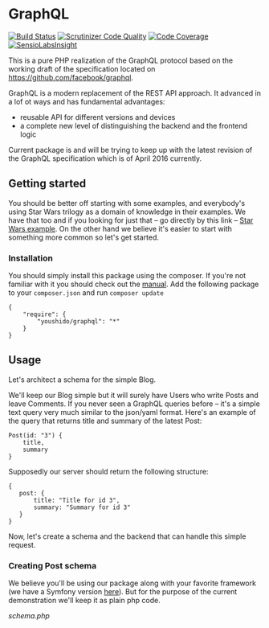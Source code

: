 # GraphQL
[![Build Status](https://travis-ci.org/Youshido/GraphQL.svg?branch=master)](http://travis-ci.org/Youshido/GraphQL)
[![Scrutinizer Code Quality](https://scrutinizer-ci.com/g/Youshido/GraphQL/badges/quality-score.png?b=master)](https://scrutinizer-ci.com/g/Youshido/GraphQL/?branch=master)
[![Code Coverage](https://scrutinizer-ci.com/g/Youshido/GraphQL/badges/coverage.png?b=master)](https://scrutinizer-ci.com/g/Youshido/GraphQL/?branch=master)
[![SensioLabsInsight](https://insight.sensiolabs.com/projects/8b8ab2a2-32fb-4298-a986-b75ca523c7c9/mini.png)](https://insight.sensiolabs.com/projects/8b8ab2a2-32fb-4298-a986-b75ca523c7c9)

This is a pure PHP realization of the GraphQL protocol based on the working draft of the specification located on https://github.com/facebook/graphql.
 
GraphQL is a modern replacement of the REST API approach. It advanced in a lof ot ways and has fundamental advantages:
 - reusable API for different versions and devices
 - a complete new level of distinguishing the backend and the frontend logic

 
Current package is and will be trying to keep up with the latest revision of the GraphQL specification which is of April 2016 currently.
 
## Getting started

You should be better off starting with some examples, and everybody's using Star Wars trilogy as a domain of knowledge in their examples.
We have that too and if you looking for just that – go directly by this link – [Star Wars example](http://github.com/youshido/graphql/tests/starwars).
On the other hand we believe it's easier to start with something more common so let's get started.
 
### Installation

You should simply install this package using the composer. If you're not familiar with it you should check out the [manual](https://getcomposer.org/doc/00-intro.md).
Add the following package to your `composer.json` and run `composer update`

```
{
    "require": {
        "youshido/graphql": "*"
    }
}
```

## Usage

Let's architect a schema for the simple Blog.

We'll keep our Blog simple but it will surely have Users who write Posts and leave Comments.
If you never seen a GraphQL queries before – it's a simple text query very much similar to the json/yaml format.
Here's an example of the query that returns title and summary of the latest Post:
 ```
 Post(id: "3") {
     title,
     summary
 }
 ```

Supposedly our server should return the following structure:
 ```
 {
    post: {
        title: "Title for id 3",
        summary: "Summary for id 3"
    }
 }
 ```

Now, let's create a schema and the backend that can handle this simple request.

### Creating Post schema

We believe you'll be using our package along with your favorite framework (we have a Symfony version [here](http://github.com/Youshido/GraphqlBundle)).
But for the purpose of the current demonstration we'll keep it as plain php code.
 
*schema.php*
```php



```

 





 